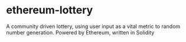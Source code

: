 # ethereum-lottery
A community driven lottery, using user input as a vital metric to random number generation. Powered by Ethereum, written in Solidity
